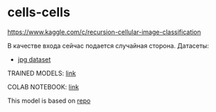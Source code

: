 # cells-cells
https://www.kaggle.com/c/recursion-cellular-image-classification

В качестве входа сейчас подается случайная сторона.
Датасеты:
 * [jpg dataset](https://www.kaggle.com/olegdesh/cellsjpg)


TRAINED MODELS: [link](https://drive.google.com/drive/folders/17nlf0TSxrZxM7JBCruto-BdiLbJfz7Nz?usp=sharing)

COLAB NOTEBOOK: [link](https://colab.research.google.com/drive/1AbzkPT1xKNdmmgRlS9s-76iTbI66dJIN)

This model is based on [repo](https://github.com/earhian/Humpback-Whale-Identification-1st-)

